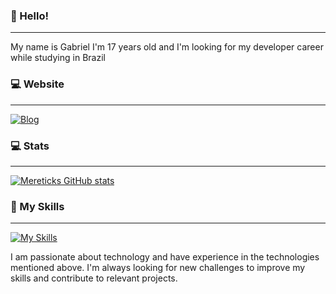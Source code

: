 ### 👋 Hello!

----

My name is Gabriel I'm 17 years old and I'm looking for my developer career while studying in Brazil

### 💻 Website

----

[![Blog](https://img.shields.io/website?label=codestore.squareweb.app&style=for-the-badge&url=https://codestore.squareweb.app/)](https://codestore.squareweb.app)

### 💻 Stats

----

[![Mereticks GitHub stats](https://github-readme-stats.vercel.app/api?username=GabrielMKiller&show_icons=true&bg_color=00000000)](https://github.com/GabrielMKiller/GabrielMKiller)


### 🔧 My Skills

----

[![My Skills](https://skillicons.dev/icons?i=js,html,css,lua,discord,bots,figma,git,github,mysql,ps,ae,vscode)](https://skillicons.dev)

I am passionate about technology and have experience in the technologies mentioned above. I'm always looking for new challenges to improve my skills and contribute to relevant projects.
